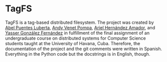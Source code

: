 # TagFS

TagFS is a tag-based distributed filesystem. The project was created by [Abel Puentes Luberta][abelpuentes], [Andy Venet Pompa][andy.venet], [Ariel Hernández Amador][gnuaha7], and [Yasser González Fernández][ygonzalezfernandez] in fulfillment of the final assignment of an undergraduate course on distributed systems for Computer Science students taught at the University of Havana, Cuba. Therefore, the documentation of the project and the git comments were written in Spanish. Everything in the Python code but the docstrings is in English, though.

[abelpuentes]: <mailto:abelpuentes@gmail.com>
               "Abel Puentes Luberta's Email"
[andy.venet]: <mailto:gnuaha7@gmail.com>
              "Andy Venet Pompa's Email"
[gnuaha7]: <mailto:gnuaha7@gmail.com>
           "Ariel Hernández Amador's Email"
[ygonzalezfernandez]: <mailto:ygonzalezfernandez@gmail.com>
                      "Yasser González Fernández's Email"

